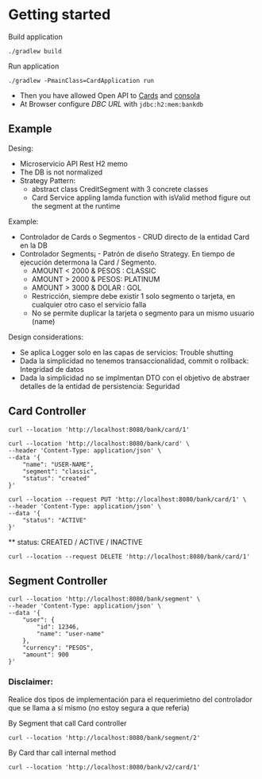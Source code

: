 # Getting started

Build application

`./gradlew build`

Run application

`./gradlew -PmainClass=CardApplication run`

- Then you have allowed Open API to [Cards](http://localhost:8080/swagger-ui/index.html) and [consola](http://localhost:8080/h2-console)
- At Browser configure *DBC URL* with `jdbc:h2:mem:bankdb`

## Example

Desing:
* Microservicio API Rest H2 memo
* The DB is not normalized
* Strategy Pattern:
  * abstract class CreditSegment with 3 concrete classes
  * Card Service appling lamda function with isValid method figure out the segment at the runtime

Example:
- Controlador de Cards o Segmentos - CRUD directo de la entidad Card en la DB
- Controlador Segments¡ - Patrón de diseño Strategy. En tiempo de ejecución determona la Card / Segmento.
  - AMOUNT < 2000 & PESOS : CLASSIC
  - AMOUNT > 2000 & PESOS: PLATINUM
  - AMOUNT > 3000 & DOLAR : GOL
  - Restricción, siempre debe existir 1 solo segmento o tarjeta, en cualquier otro caso el servicio falla
  - No se permite duplicar la tarjeta o segmento para un mismo usuario (name)


Design considerations:
- Se aplica Logger solo en las capas de servicios: Trouble shutting
- Dada la simplicidad no tenemos transaccionalidad, commit o rollback: Integridad de datos
- Dada la simplicidad no se implmentan DTO con el objetivo de abstraer detalles de la entidad de persistencia: Seguridad


## Card Controller
```
curl --location 'http://localhost:8080/bank/card/1'
```

```
curl --location 'http://localhost:8080/bank/card' \
--header 'Content-Type: application/json' \
--data '{
    "name": "USER-NAME",
    "segment": "classic",
    "status": "created"
}'
```

```
curl --location --request PUT 'http://localhost:8080/bank/card/1' \
--header 'Content-Type: application/json' \
--data '{
    "status": "ACTIVE"
}'
```
** status: CREATED / ACTIVE / INACTIVE

```
curl --location --request DELETE 'http://localhost:8080/bank/card/1'
```

## Segment Controller

```
curl --location 'http://localhost:8080/bank/segment' \
--header 'Content-Type: application/json' \
--data '{
    "user": {
        "id": 12346,
        "name": "user-name"
    },
    "currency": "PESOS",
    "amount": 900
}'
```

### Disclaimer: 

Realice dos tipos de implementación para el requerimietno del controlador que se llama a sí mismo (no estoy segura a que referia)

By Segment that call Card controller
```
curl --location 'http://localhost:8080/bank/segment/2'
```
By Card thar call internal method
```
curl --location 'http://localhost:8080/bank/v2/card/1'
```
